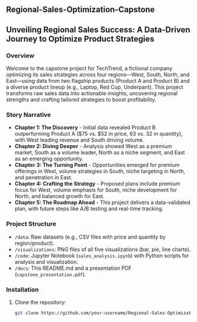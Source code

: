 ## Regional-Sales-Optimization-Capstone

## Unveiling Regional Sales Success: A Data-Driven Journey to Optimize Product Strategies

### Overview
Welcome to the capstone project for TechTrend, a fictional company optimizing its sales strategies across four regions—West, South, North, and East—using data from two flagship products (Product A and Product B) and a diverse product lineup (e.g., Laptop, Red Cup, Underpant). This project transforms raw sales data into actionable insights, uncovering regional strengths and crafting tailored strategies to boost profitability.

### Story Narrative
- **Chapter 1: The Discovery** - Initial data revealed Product B outperforming Product A ($75 vs. $52 in price, 63 vs. 32 in quantity), with West leading revenue and South driving volume.
- **Chapter 2: Diving Deeper** - Analysis showed West as a premium market, South as a volume leader, North as a niche segment, and East as an emerging opportunity.
- **Chapter 3: The Turning Point** - Opportunities emerged for premium offerings in West, volume strategies in South, niche targeting in North, and penetration in East.
- **Chapter 4: Crafting the Strategy** - Proposed plans include premium focus for West, volume emphasis for South, niche development for North, and balanced growth for East.
- **Chapter 5: The Roadmap Ahead** - This project delivers a data-validated plan, with future steps like A/B testing and real-time tracking.

### Project Structure
- `/data`: Raw datasets (e.g., CSV files with price and quantity by region/product).
- `/visualizations`: PNG files of all five visualizations (bar, pie, line charts).
- `/code`: Jupyter Notebook (`sales_analysis.ipynb`) with Python scripts for analysis and visualization.
- `/docs`: This README.md and a presentation PDF (`capstone_presentation.pdf`).

### Installation
1. Clone the repository:
   ```bash
   git clone https://github.com/your-username/Regional-Sales-Optimization-Capstone.git
